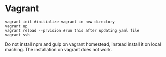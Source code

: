 # Vagrant
```shell
vagrant init #initialize vagrant in new directory
vagrant up
vagrant reload --prvision #run this after updating yaml file
vagrant ssh
```
Do not install npm and gulp on vagrant homestead, instead install it on local maching. The installation on vagrant does not work.
